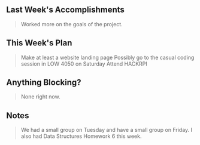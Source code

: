 
## Last Week's Accomplishments

> Worked more on the goals of the project.

## This Week's Plan

> Make at least a website landing page
> Possibly go to the casual coding session in LOW 4050 on Saturday
> Attend HACKRPI

## Anything Blocking?

> None right now.

## Notes

> We had a small group on Tuesday and have a small group on Friday.
> I also had Data Structures Homework 6 this week.
